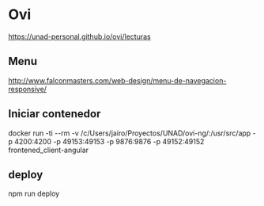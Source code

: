 # Ovi

https://unad-personal.github.io/ovi/lecturas

## Menu
http://www.falconmasters.com/web-design/menu-de-navegacion-responsive/

## Iniciar contenedor
docker run -ti --rm -v /c/Users/jairo/Proyectos/UNAD/ovi-ng/:/usr/src/app -p 4200:4200 -p 49153:49153 -p 9876:9876 -p 49152:49152 frontened_client-angular

## deploy
npm run deploy
